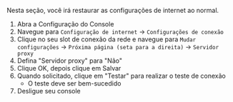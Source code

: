 Nesta seção, você irá restaurar as configurações de internet ao normal.

1. Abra a Configuração do Console
2. Navegue para `Configuração de internet` -> `Configurações de conexão`
3. Clique no seu slot de conexão da rede e navegue para `Mudar configurações` -> `Próxima página (seta para a direita)` -> `Servidor proxy`
4. Defina "Servidor proxy" para "Não"
5. Clique OK, depois clique em Salvar
6. Quando solicitado, clique em "Testar" para realizar o teste de conexão
   - O teste deve ser bem-sucedido
7. Desligue seu console
